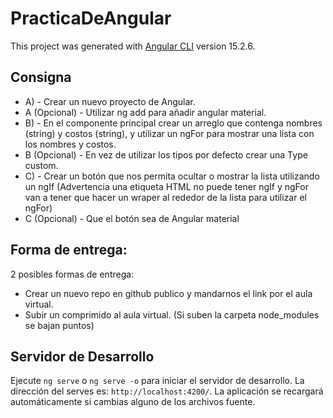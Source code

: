 # PracticaDeAngular

This project was generated with [Angular CLI](https://github.com/angular/angular-cli) version 15.2.6.

## Consigna

- A) - Crear un nuevo proyecto de Angular. 
- A (Opcional) - Utilizar ng add para añadir angular material.
- B) - En el componente principal crear un arreglo que contenga nombres (string) y costos (string), y utilizar un ngFor para mostrar una lista con los nombres y costos. 
- B (Opcional) - En vez de utilizar los tipos por defecto crear una Type custom.
- C) - Crear un botón que nos permita ocultar o mostrar la lista utilizando un ngIf (Advertencia una etiqueta HTML no puede tener ngIf y ngFor van a tener que hacer un wraper al rededor de la lista para utilizar el ngFor)
- C (Opcional) - Que el botón sea de Angular material

## Forma de entrega:

2 posibles formas de entrega:
- Crear un nuevo repo en github publico y mandarnos el link por el aula virtual.
- Subir un comprimido al aula virtual. (Si suben la carpeta node_modules se bajan puntos)

## Servidor de Desarrollo

Ejecute `ng serve` o `ng serve -o` para iniciar el servidor de desarrollo. La dirección del serves es: `http://localhost:4200/`. La aplicación se recargará automáticamente si cambias alguno de los archivos fuente.


